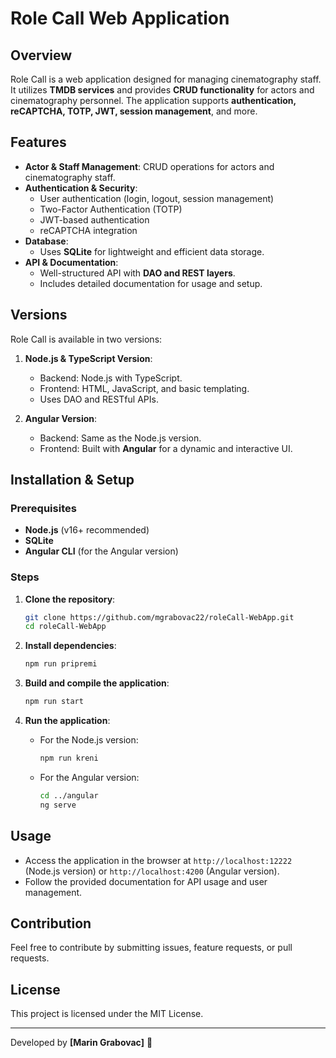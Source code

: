 # Role Call Web Application

## Overview
Role Call is a web application designed for managing cinematography staff. It utilizes **TMDB services** and provides **CRUD functionality** for actors and cinematography personnel. The application supports **authentication, reCAPTCHA, TOTP, JWT, session management**, and more.

## Features
- **Actor & Staff Management**: CRUD operations for actors and cinematography staff.
- **Authentication & Security**:
  - User authentication (login, logout, session management)
  - Two-Factor Authentication (TOTP)
  - JWT-based authentication
  - reCAPTCHA integration
- **Database**:
  - Uses **SQLite** for lightweight and efficient data storage.
- **API & Documentation**:
  - Well-structured API with **DAO and REST layers**.
  - Includes detailed documentation for usage and setup.

## Versions
Role Call is available in two versions:

1. **Node.js & TypeScript Version**:
   - Backend: Node.js with TypeScript.
   - Frontend: HTML, JavaScript, and basic templating.
   - Uses DAO and RESTful APIs.

2. **Angular Version**:
   - Backend: Same as the Node.js version.
   - Frontend: Built with **Angular** for a dynamic and interactive UI.

## Installation & Setup
### Prerequisites
- **Node.js** (v16+ recommended)
- **SQLite**
- **Angular CLI** (for the Angular version)

### Steps
1. **Clone the repository**:
   ```sh
   git clone https://github.com/mgrabovac22/roleCall-WebApp.git
   cd roleCall-WebApp
   ```

2. **Install dependencies**:
   ```sh
   npm run pripremi
   ```

3. **Build and compile the application**:
   ```sh
   npm run start
   ```

4. **Run the application**:
   - For the Node.js version:
     ```sh
     npm run kreni
     ```
   - For the Angular version:
     ```sh
     cd ../angular
     ng serve
     ```

## Usage
- Access the application in the browser at `http://localhost:12222` (Node.js version) or `http://localhost:4200` (Angular version).
- Follow the provided documentation for API usage and user management.

## Contribution
Feel free to contribute by submitting issues, feature requests, or pull requests.

## License
This project is licensed under the MIT License.

---
Developed by **[Marin Grabovac]** 🚀
